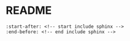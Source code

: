 # README

```{include} ../../README.md
:start-after: <!-- start include sphinx -->
:end-before: <!-- end include sphinx -->
```

